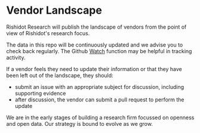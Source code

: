 # Vendor Landscape

Rishidot Research will publish the landscape of vendors from the point of view of Rishidot's research focus. 

The data in this repo will be continuously updated and we advise you to check back regularly. 
The Github [Watch](https://help.github.com/articles/watching-repositories/) function may be helpful in tracking activity.

If a vendor feels they need to update their information or that they have been left out of the landscape, they should:

* submit an issue with an appropriate subject for discussion, including supporting evidence
* after discussion, the vendor can submit a pull request to perform the update 

We are in the early stages of building a research firm focussed on openness and open data. 
Our strategy is bound to evolve as we grow.
